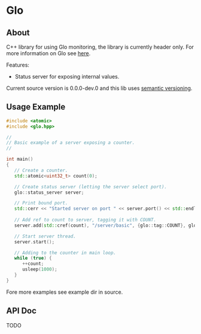 # Glo #

## About ##

C++ library for using Glo monitoring, the library is currently header
only. For more information on Glo see
[here](https://github.com/andersroos/glo).

Features:

* Status server for exposing internal values.

Current source version is 0.0.0-dev.0 and this lib uses [semantic
versioning](http://semver.org/).

## Usage Example ##

```c++
#include <atomic>
#include <glo.hpp>

//
// Basic example of a server exposing a counter.
//

int main()
{
   // Create a counter.
   std::atomic<uint32_t> count(0);

   // Create status server (letting the server select port).
   glo::status_server server;

   // Print bound port.
   std::cerr << "Started server on port " << server.port() << std::endl;
   
   // Add ref to count to server, tagging it with COUNT.
   server.add(std::cref(count), "/server/basic", {glo::tag::COUNT}, glo::level::MEDIUM, "Simple counter.");

   // Start server thread.
   server.start();

   // Adding to the counter in main loop.
   while (true) {
      ++count;
      usleep(1000);
   }
}
```

Fore more examples see example dir in source.

## API Doc ##

TODO
